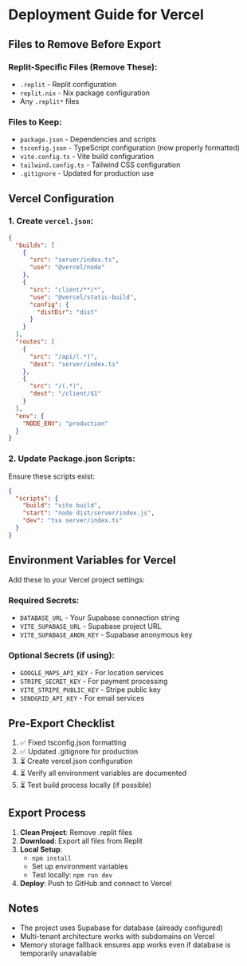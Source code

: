 # Deployment Guide for Vercel

## Files to Remove Before Export

### Replit-Specific Files (Remove These):
- `.replit` - Replit configuration
- `replit.nix` - Nix package configuration  
- Any `.replit*` files

### Files to Keep:
- `package.json` - Dependencies and scripts
- `tsconfig.json` - TypeScript configuration (now properly formatted)
- `vite.config.ts` - Vite build configuration
- `tailwind.config.ts` - Tailwind CSS configuration
- `.gitignore` - Updated for production use

## Vercel Configuration

### 1. Create `vercel.json`:
```json
{
  "builds": [
    {
      "src": "server/index.ts",
      "use": "@vercel/node"
    },
    {
      "src": "client/**/*",
      "use": "@vercel/static-build",
      "config": {
        "distDir": "dist"
      }
    }
  ],
  "routes": [
    {
      "src": "/api/(.*)",
      "dest": "server/index.ts"
    },
    {
      "src": "/(.*)",
      "dest": "/client/$1"
    }
  ],
  "env": {
    "NODE_ENV": "production"
  }
}
```

### 2. Update Package.json Scripts:
Ensure these scripts exist:
```json
{
  "scripts": {
    "build": "vite build",
    "start": "node dist/server/index.js",
    "dev": "tsx server/index.ts"
  }
}
```

## Environment Variables for Vercel

Add these to your Vercel project settings:

### Required Secrets:
- `DATABASE_URL` - Your Supabase connection string
- `VITE_SUPABASE_URL` - Supabase project URL  
- `VITE_SUPABASE_ANON_KEY` - Supabase anonymous key

### Optional Secrets (if using):
- `GOOGLE_MAPS_API_KEY` - For location services
- `STRIPE_SECRET_KEY` - For payment processing
- `VITE_STRIPE_PUBLIC_KEY` - Stripe public key
- `SENDGRID_API_KEY` - For email services

## Pre-Export Checklist

1. ✅ Fixed tsconfig.json formatting
2. ✅ Updated .gitignore for production
3. ⏳ Create vercel.json configuration
4. ⏳ Verify all environment variables are documented
5. ⏳ Test build process locally (if possible)

## Export Process

1. **Clean Project**: Remove .replit files
2. **Download**: Export all files from Replit
3. **Local Setup**: 
   - `npm install`
   - Set up environment variables
   - Test locally: `npm run dev`
4. **Deploy**: Push to GitHub and connect to Vercel

## Notes

- The project uses Supabase for database (already configured)
- Multi-tenant architecture works with subdomains on Vercel
- Memory storage fallback ensures app works even if database is temporarily unavailable